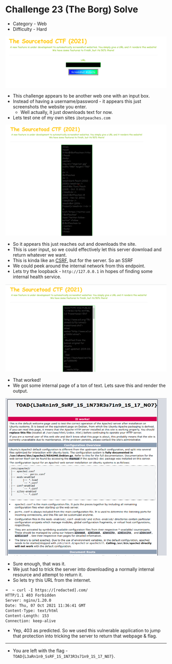 # Challenge 23 (The Borg) Solve

* Category - Web
* Difficulty - Hard

![](challenge-23.png)

 * This challenge appears to be another web one with an input box.
 * Instead of having a username/password - it appears this just screenshots the website you enter.
   * Well actually, it just downloads text for now.
 * Lets test one of my own sites `ibotpeaches.com`

![](challenge-23-ibotpeaches.png)

 * So it appears this just reaches out and downloads the site.
 * This is user input, so we could effectively let this server download and return whatever we want.
 * This is kinda like an [CSRF](https://thehackedsite.netlify.app/bug/bounty/2021/03/27/csrf-and-ssrf), but for the server. So an SSRF
 * We could peek around the internal network from this endpoint.
 * Lets try the loopback - `http://127.0.0.1` in hopes of finding some internal health service.

![](challenge-23-localhost.png)

 * That worked!
 * We got some internal page of a ton of text. Lets save this and render the output.

![](challenge-23-solve.png)

 * Sure enough, that was it.
 * We just had to trick the server into downloading a normally internal resource and attempt to return it.
 * So lets try this URL from the internet.

```
➜  ~ curl -I https://[redacted].com/                   
HTTP/1.1 403 Forbidden
Server: nginx/1.20.0
Date: Thu, 07 Oct 2021 11:36:41 GMT
Content-Type: text/html
Content-Length: 153
Connection: keep-alive
```

* Yep, 403 as predicted. So we used this vulnerable application to jump that protection into tricking the server
to return that webpage & flag.

---
* You are left with the flag - `TOAD{L3aRn1n9_SsRF_1S_1N73R3s71n9_1S_17_NO7}`.